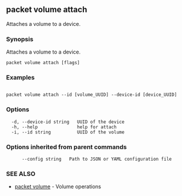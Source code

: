 ## packet volume attach

Attaches a volume to a device.

### Synopsis

Attaches a volume to a device.

```
packet volume attach [flags]
```

### Examples

```

packet volume attach --id [volume_UUID] --device-id [device_UUID]
```

### Options

```
  -d, --device-id string   UUID of the device
  -h, --help               help for attach
  -i, --id string          UUID of the volume
```

### Options inherited from parent commands

```
      --config string   Path to JSON or YAML configuration file
```

### SEE ALSO

* [packet volume](packet_volume.md)	 - Volume operations

